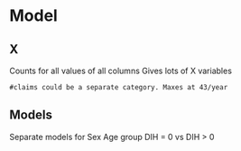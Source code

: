 Model
=====

X
-
Counts for all values of all columns
    Gives lots of X variables
    
    #claims could be a separate category. Maxes at 43/year

Models
------    
Separate models for 
    Sex
    Age group
    DIH = 0 vs DIH > 0